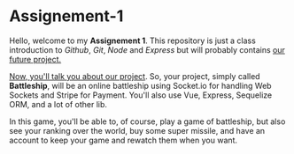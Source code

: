 # Assignement-1

Hello, welcome to my **Assignement 1**. This repository is just a class introduction to _Github_, _Git_, _Node_ and _Express_ but will probably contains <ins>our future project.</ins>

<ins>Now, you'll talk you about our project</ins>.
So, your project, simply called **Battleship**, will be an online battleship using Socket.io for handling Web Sockets and Stripe for Payment.
You'll also use Vue, Express, Sequelize ORM, and a lot of other lib. 

In this game, you'll be able to, of course, play a game of battleship, but also see your ranking over the world, buy some super missile, and have an account to keep your game and rewatch them when you want.